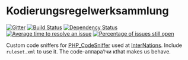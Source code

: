 # Kodierungsregelwerksammlung

[![Gitter](https://badges.gitter.im/Join%20Chat.svg)](https://gitter.im/InterNations/kodierungsregelwerksammlung?utm_source=badge&utm_medium=badge&utm_campaign=pr-badge&utm_content=badge)
[![Build Status](https://travis-ci.org/InterNations/kodierungsregelwerksammlung.svg)](https://travis-ci.org/InterNations/kodierungsregelwerksammlung) [![Dependency Status](https://www.versioneye.com/user/projects/53479c6efe0d0708960000e3/badge.png)](https://www.versioneye.com/user/projects/53479c6efe0d0708960000e3) [![Average time to resolve an issue](http://isitmaintained.com/badge/resolution/InterNations/kodierungsregelwerksammlung.svg)](http://isitmaintained.com/project/InterNations/kodierungsregelwerksammlung "Average time to resolve an issue") [![Percentage of issues still open](http://isitmaintained.com/badge/open/InterNations/kodierungsregelwerksammlung.svg)](http://isitmaintained.com/project/InterNations/kodierungsregelwerksammlung "Percentage of issues still open")

Custom code sniffers for [PHP_CodeSniffer](http://pear.php.net/package/PHP_CodeSniffer) used at [InterNations](http://www.internations.org). Include `ruleset.xml` to use it.
The code-аппара́тчи кthat makes us behave.
